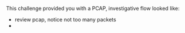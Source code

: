 This challenge provided you with a PCAP, investigative flow looked like:
- review pcap, notice not too many packets
- 